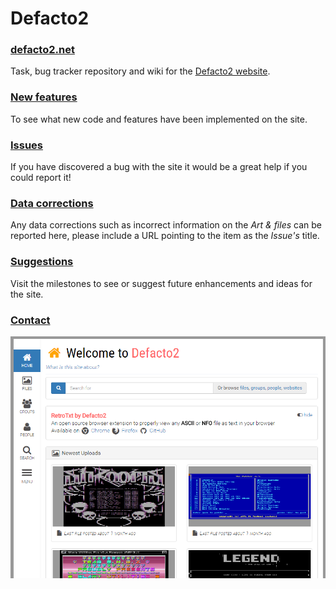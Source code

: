 # Defacto2
### [defacto2.net](https://defacto2.net)

Task, bug tracker repository and wiki for the [Defacto2 website](https://defacto2.net).

### [New features](https://github.com/Defacto2/defacto2-website/releases)
To see what new code and features have been implemented on the site.

### [Issues](https://github.com/Defacto2/defacto2-website/issues/new)
If you have discovered a bug with the site it would be a great help if you could report it!

### [Data corrections](https://github.com/Defacto2/defacto2-website/issues?milestone=4&state=open)
Any data corrections such as incorrect information on the *Art & files* can be reported here, please include a URL pointing to the item as the *Issue's* title.

### [Suggestions](https://github.com/Defacto2/defacto2-website/milestones)
Visit the milestones to see or suggest future enhancements and ideas for the site.

### [Contact](https://defacto2.net/contact/index)


![Website screen shot](SCREEN.png)
